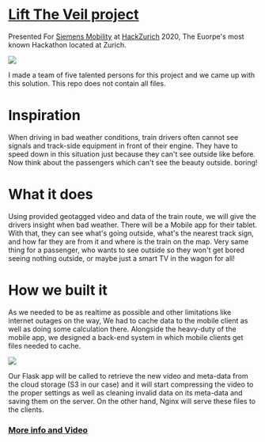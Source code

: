 # [Lift The Veil project](https://devpost.com/software/lift-the-veil-7-challenge#updates)
Presented For [Siemens Mobility](https://www.mobility.siemens.com/global/en.html) at [HackZurich](https://hackzurich.com) 2020, The Euorpe's most known Hackathon located at Zurich.

![](https://challengepost-s3-challengepost.netdna-ssl.com/photos/production/software_photos/001/221/507/datas/gallery.jpg) 

I made a team of five talented persons for this project and we came up with this solution. This repo does not contain all files.

# Inspiration
When driving in bad weather conditions, train drivers often cannot see signals and track-side equipment in front of their engine. They have to speed down in this situation just because they can't see outside like before. Now think about the passengers which can't see the beauty outside. boring!

# What it does
Using provided geotagged video and data of the train route, we will give the drivers insight when bad weather. There will be a Mobile app for their tablet. With that, they can see what's going outside, what's the nearest track sign, and how far they are from it and where is the train on the map. Very same thing for a passenger, who wants to see outside so they won't get bored seeing nothing outside, or maybe just a smart TV in the wagon for all!

# How we built it
As we needed to be as realtime as possible and other limitations like internet outages on the way, We had to cache data to the mobile client as well as doing some calculation there. Alongside the heavy-duty of the mobile app, we designed a back-end system in which mobile clients get files needed to cache. 

![](https://res.cloudinary.com/devpost/image/fetch/s--PS6GuyYq--/c_limit,f_auto,fl_lossy,q_auto:eco,w_900/https://raw.githubusercontent.com/MalekMFS/hackzurich2020/master/backend-architecture.png)

Our Flask app will be called to retrieve the new video and meta-data from the cloud storage (S3 in our case) and it will start compressing the video to the proper settings as well as cleaning invalid data on its meta-data and saving them on the server. On the other hand, Nginx will serve these files to the clients.


### [More info and Video](https://devpost.com/software/lift-the-veil-7-challenge#updates)
